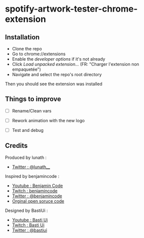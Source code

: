 # spotify-artwork-tester-chrome-extension

## Installation
- Clone the repo
- Go to chrome://extensions
- Enable the *developer options* if it's not already
- Click *Load unpacked extension...* (FR: "Charger l'extension non empaquetée")
- Navigate and select the repo's root directory


Then you should see the extension was installed

## Things to improve
- [ ] Rename/Clean vars
- [ ] Rework animation with the new logo
- [ ] Test and debug


## Credits
Produced by lunath :
- [Twitter : @lunath__](https://twitter.com/lunath__)

Inspired by benjamincode :
- [Youtube : Benjamin Code](https://www.youtube.com/channel/UCLOAPb7ATQUs_nDs9ViLcMw)
- [Twitch : benjamincode](https://www.twitch.tv/benjamincode)
- [Twitter : @benjamincode](https://twitter.com/benjamincode)
- [Orginal open soruce code](https://github.com/bdebon/youtube-thumbnail-tester-chrome-extension)

Designed by BastiUi :
- [Youtube : Basti Ui](https://www.youtube.com/c/BastiUI)
- [Twitch : Basti Ui](https://www.twitch.tv/bastiui)
- [Twitter : @bastiui](https://twitter.com/bastiui)

